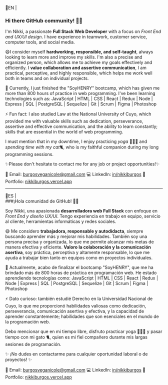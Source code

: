 📌EN |   
### Hi there GitHub community! 👋🏻

I'm Nikki, a passionate  **Full Stack Web Developer** with a focus on *Front End and UX/UI design*. 
I have experience in teamwork, customer service, computer tools, and social media.

😄I consider myself **hardworking, responsible, and self-taught**, always looking to learn more and improve my skills. I'm also a precise and organized person, which allows me to achieve my goals effectively and efficiently. I **value collaboration and assertive communication**, I am practical, perceptive, and highly responsible, which helps me work well both in teams and on individual projects.

🌱 Currently, I just finished the "SoyHENRY" bootcamp, which has given me more than 800 hours of practice in web programming. I've been learning technologies such as:
JavaScript | HTML | CSS | React | Redux | Node | Express | SQL | PostgreSQL | Sequelize | Git | Scrum | Figma | Photoshop 

⚡ Fun fact: I also studied Law at the National University of Cuyo, which provided me with valuable skills such as dedication, perseverance, assertive and effective communication, and the ability to learn constantly; skills that are essential in the world of web programming.

I must mention that in my downtime, I enjoy practicing *yoga* 🧘🏻‍♀️ and *spending time with my cat*🐈, who is my faithful companion during my long programming sessions.


✨Please don't hesitate to contact me for any job or project opportunities!✨

📧 Email: burgosveganicole@gmail.com
💻 LinkedIn: [in/nikkiburgos](https://www.linkedin.com/in/nikkiburgos/)
💼 Portfolio: [nikkiburgos.vercel.app](nikkiburgos.vercel.app/)

---

📌ES |  
###¡Hola comunidad de GitHub! 👋🏻

Soy Nikki, una apasionada **desarrolladora web Full Stack** con enfoque en *Front End y diseño UX/UI*. 
Tengo experiencia en trabajo en equipo, servicio al cliente, herramientas informáticas y redes sociales.

😄 Me considero **trabajadora, responsable y autodidacta**, siempre buscando aprender más y mejorar mis habilidades. 
También soy una persona precisa y organizada, lo que me permite alcanzar mis metas de manera efectiva y eficiente. **Valoro la colaboración y la comunicación asertiva**, soy práctica, perceptiva y altamente responsable, lo que me ayuda a trabajar bien tanto en equipos como en proyectos individuales.

🌱 Actualmente, acabo de finalizar el bootcamp "SoyHENRY", que me ha brindado más de 800 horas de práctica en programación web. He estado aprendiendo tecnologías como:
JavaScript | HTML | CSS | React | Redux | Node | Express | SQL | PostgreSQL | Sequelize | Git | Scrum | Figma | Photoshop

⚡ Dato curioso: también estudié Derecho en la Universidad Nacional de Cuyo, lo que me proporcionó habilidades valiosas como dedicación, perseverancia, comunicación asertiva y efectiva, y la capacidad de aprender constantemente; habilidades que son esenciales en el mundo de la programación web.

Debo mencionar que en mi tiempo libre, disfruto practicar yoga 🧘🏻‍♀️ y pasar tiempo con mi gato 🐈, quien es mi fiel compañero durante mis largas sesiones de programación.

✨ ¡No dudes en contactarme para cualquier oportunidad laboral o de proyectos! ✨

📧 Email: burgosveganicole@gmail.com
💻 LinkedIn: [in/nikkiburgos](https://www.linkedin.com/in/nikkiburgos/)
💼 Portfolio: [nikkiburgos.vercel.app](nikkiburgos.vercel.app/)
